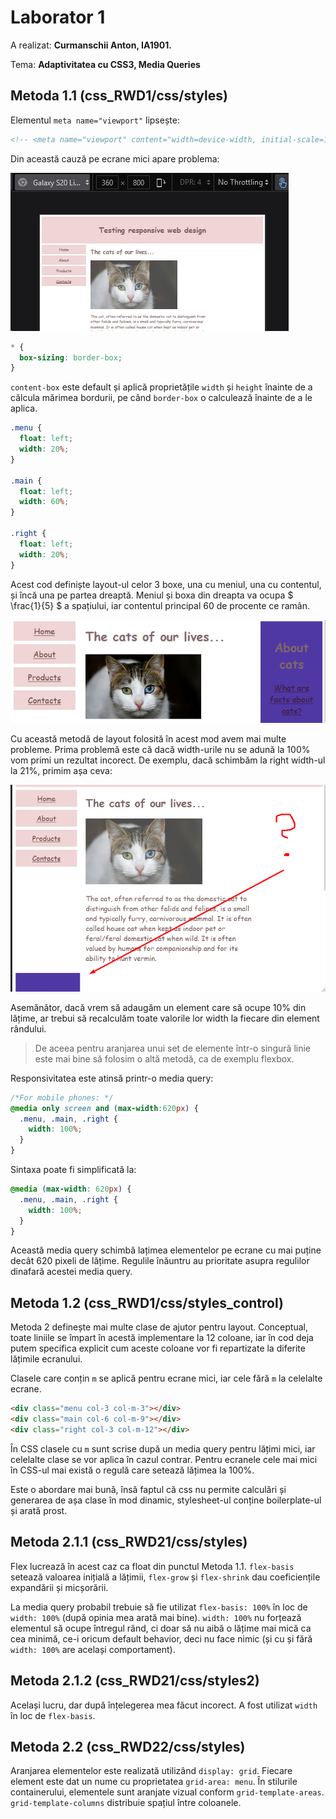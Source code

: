 # Laborator 1

A realizat: **Curmanschii Anton, IA1901.**

Tema: **Adaptivitatea cu CSS3, Media Queries**



## Metoda 1.1 (css_RWD1/css/styles)


Elementul `meta name="viewport"` lipsește:
```html
<!-- <meta name="viewport" content="width=device-width, initial-scale=1.0" /> -->
```

Din această cauză pe ecrane mici apare problema:

![](images/no_meta.png)

```css
* {
  box-sizing: border-box;
}
```

`content-box` este default și aplică proprietățile `width` și `height` înainte de a călcula mărimea bordurii, pe când
`border-box` o calculează înainte de a le aplica. 


```css
.menu {
  float: left;
  width: 20%;
}

.main {
  float: left;
  width: 60%;
}

.right {
  float: left;
  width: 20%;
}

```

Acest cod definiște layout-ul celor 3 boxe, una cu meniul, una cu contentul, și încă una pe partea dreaptă.
Meniul și boxa din dreapta va ocupa $ \frac{1}{5} $ a spațiului, iar contentul principal 60 de procente ce ramân.

![](images/page.png)

Cu această metodă de layout folosită în acest mod avem mai multe probleme.
Prima problemă este că dacă width-urile nu se adună la 100% vom primi un rezultat incorect.
De exemplu, dacă schimbăm la right width-ul la 21%, primim așa ceva:

![](images/page_2.png)

Asemănător, dacă vrem să adaugăm un element care să ocupe 10% din lățime, ar trebui să recalculăm toate valorile lor width la fiecare din element rândului. 

> De aceea pentru aranjarea unui set de elemente într-o singură linie este mai bine să folosim o altă metodă, ca de exemplu flexbox.

Responsivitatea este atinsă printr-o media query:
```css
/*For mobile phones: */
@media only screen and (max-width:620px) {
  .menu, .main, .right {
    width: 100%;
  }
}
```

Sintaxa poate fi simplificată la:
```css
@media (max-width: 620px) {
  .menu, .main, .right {
    width: 100%;
  }
}
```

Această media query schimbă lațimea elementelor pe ecrane cu mai puține decât 620 pixeli de lățime.
Regulile înăuntru au prioritate asupra regulilor dinafară acestei media query.



## Metoda 1.2 (css_RWD1/css/styles_control)

Metoda 2 definește mai multe clase de ajutor pentru layout.
Conceptual, toate liniile se împart în acestă implementare la 12 coloane, iar în cod deja putem specifica explicit cum aceste coloane vor fi repartizate la diferite lățimile ecranului.

Clasele care conțin `m` se aplică pentru ecrane mici, iar cele fără `m` la celelalte ecrane.

```html
<div class="menu col-3 col-m-3"></div>
<div class="main col-6 col-m-9"></div>
<div class="right col-3 col-m-12"></div>
```

În CSS clasele cu `m` sunt scrise după un media query pentru lățimi mici, iar celelalte clase se vor aplica în cazul contrar.
Pentru ecranele cele mai mici în CSS-ul mai există o regulă care setează lățimea la 100%.

Este o abordare mai bună, însă faptul că css nu permite calculări și generarea de așa clase în mod dinamic, stylesheet-ul conține boilerplate-ul și arată prost.


## Metoda 2.1.1 (css_RWD21/css/styles)

Flex lucrează în acest caz ca float din punctul Metoda 1.1.
`flex-basis` setează valoarea inițială a lățimii, `flex-grow` și `flex-shrink` dau coeficiențile expandării și micșorării.

La media query probabil trebuie să fie utilizat `flex-basis: 100%` în loc de `width: 100%` (după opinia mea arată mai bine).
`width: 100%` nu forțează elementul să ocupe întregul rând, ci doar să nu aibă o lățime mai mică ca cea minimă, ce-i oricum default behavior, deci nu face nimic (și cu și fără `width: 100%` are același comportament).


## Metoda 2.1.2 (css_RWD21/css/styles2)

Același lucru, dar după înțelegerea mea făcut incorect.
A fost utilizat `width` în loc de `flex-basis`.


## Metoda 2.2 (css_RWD22/css/styles)

Aranjarea elementelor este realizată utilizând `display: grid`.
Fiecare element este dat un nume cu proprietatea `grid-area: menu`.
În stilurile containerului, elementele sunt aranjate vizual conform `grid-template-areas`.
`grid-template-columns` distribuie spațiul între coloanele.
